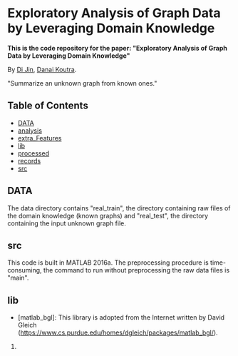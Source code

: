 # Exploratory Analysis of Graph Data by Leveraging Domain Knowledge

**This is the code repository for the paper: "Exploratory Analysis of Graph Data by Leveraging Domain Knowledge"**

By [Di Jin](http://www-personal.umich.edu/~dijin/), [Danai Koutra](http://web.eecs.umich.edu/~dkoutra/).

"Summarize an unknown graph from known ones."

## Table of Contents
- [DATA](#DATA)
- [analysis](#analysis)
- [extra_Features](#extra_Features)
- [lib](#lib)
- [processed](#processed)
- [records](#records)
- [src](#src)


## DATA
The data directory contains "real_train", the directory containing raw files of the domain knowledge (known graphs) and "real_test", the directory containing the input unknown graph file.

## src

This code is built in MATLAB 2016a. The preprocessing procedure is time-consuming, the command to run without preprocessing the raw data files is "main". 

## lib

- [matlab_bgl]: This library is adopted from the Internet written by David Gleich (https://www.cs.purdue.edu/homes/dgleich/packages/matlab_bgl/).
1. 
